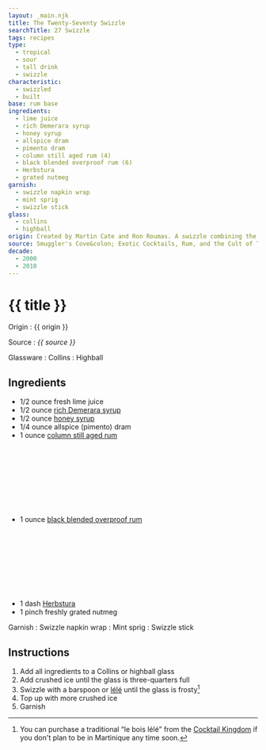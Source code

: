 ```yaml
---
layout: _main.njk
title: The Twenty-Seventy Swizzle
searchTitle: 27 Swizzle
tags: recipes
type:
  - tropical
  - sour
  - tall drink
  - swizzle
characteristic:
  - swizzled
  - built
base: rum base
ingredients:
  - lime juice
  - rich Demerara syrup
  - honey syrup
  - allspice dram
  - pimento dram
  - column still aged rum (4)
  - black blended overproof rum (6)
  - Herbstura
  - grated nutmeg
garnish:
  - swizzle napkin wrap
  - mint sprig
  - swizzle stick
glass:
  - collins
  - highball
origin: Created by Martin Cate and Ron Roumas. A swizzle combining the best qualities of various classic swizzles. The name was inspired by the two rums Cate chose as best in the recipe&colon; Angostura 1919 and Lemon Hart 151.
source: Smuggler's Cove&colon; Exotic Cocktails, Rum, and the Cult of Tiki
decade:
  - 2000
  - 2010
---
```


<!-- markdownlint-disable MD025 -->
# {{ title }}
<!-- markdownlint-disable MD025 -->

Origin
  : {{ origin }}

Source
  : <cite>{{ source }}</cite>

Glassware
  : Collins
  : Highball

## Ingredients

* 1/2 ounce fresh lime juice
* 1/2 ounce [rich Demerara syrup](/mixes/2-1-simple-syrup)
* 1/2 ounce [honey syrup](/mixes/honey-syrup)
* 1/4 ounce allspice (pimento) dram
* 1 ounce [column still aged rum](/rums/08-rum-column-still-aged/)<icon-l space="1em" class="bigger" label="(4)"><span class="with-icon"><svg class="icon"><use href="/assets/images/icons/circle-4.svg#circle-4"></use></svg></span></icon-l>
* 1 ounce [black blended overproof rum](/rums/12-rum-black-blended-overproof/)<icon-l space="1em" class="bigger" label="(6)"><span class="with-icon"><svg class="icon"><use href="/assets/images/icons/circle-6.svg#circle-6"></use></svg></span></icon-l>
* 1 dash [Herbstura](/mixes/herbstura/)
* 1 pinch freshly grated nutmeg

Garnish
  : Swizzle napkin wrap
  : Mint sprig
  : Swizzle stick

## Instructions

1. Add all ingredients to a Collins or highball glass
2. Add crushed ice until the glass is three-quarters full
3. Swizzle with a barspoon or <a href="https://www.uncommoncaribbean.com/martinique/uncommon-buy-le-bois-lele-the-authentic-caribbean-swizzle-stick/" target="_blank" rel="external noopener">lélé</a> until the glass is frosty[^1]
4. Top up with more crushed ice
5. Garnish

[^1]: You can purchase a traditional <q>le bois lélé</q> from the <a href="https://cocktailkingdom.com/products/swizzle-stick" target="_blank" rel="external noopener">Cocktail Kingdom</a> if you don't plan to be in Martinique any time soon.
